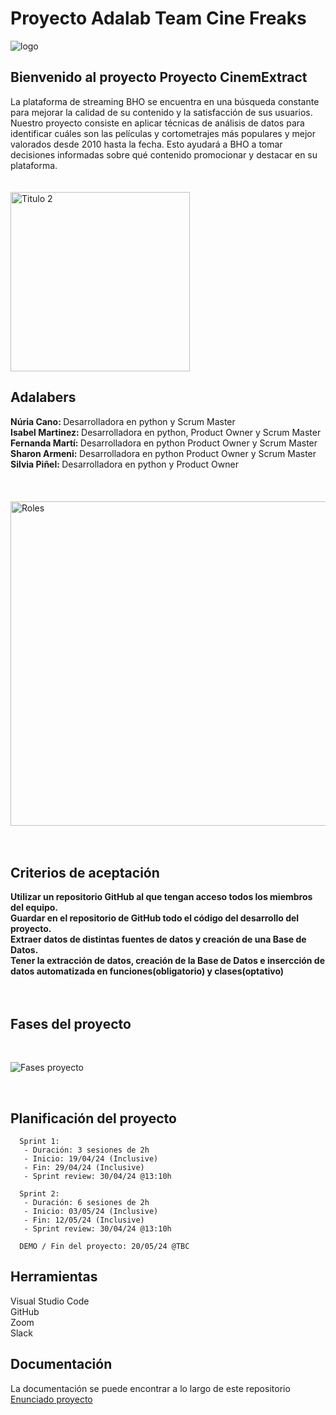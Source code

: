 <h1>Proyecto Adalab Team Cine Freaks</h1>


![logo](https://github.com/fernandaMarti/Proyecto-da-promo-H-modulo-2-team1-cine_freaks/assets/99440874/fa57d795-5213-4648-98fb-852bf3976090)


<h2>Bienvenido al proyecto Proyecto CinemExtract</h2> La plataforma de streaming BHO se encuentra en una búsqueda constante para mejorar la calidad de su contenido y la satisfacción de sus usuarios. Nuestro proyecto consiste en aplicar técnicas de análisis de datos para identificar cuáles son las películas y cortometrajes más populares y mejor valorados desde 2010 hasta la fecha. Esto ayudará a BHO a tomar decisiones informadas sobre qué contenido promocionar y destacar en su plataforma.

</br>
</br>
</br>


<img width="287" alt="Titulo 2" src="https://github.com/fernandaMarti/Proyecto-da-promo-H-modulo-2-team1-cine_freaks/assets/99440874/8b7d3c29-6cd0-4f38-830d-2d2cc4b05787">


<h2>Adalabers</h2>
<b>Núria Cano: </b>Desarrolladora en python y Scrum Master</br>
<b>Isabel Martinez: </b>Desarrolladora en python, Product Owner y Scrum Master</br>
<b>Fernanda Martí: </b>Desarrolladora en python Product Owner y Scrum Master</br>
<b>Sharon Armeni: </b>Desarrolladora en python Product Owner y Scrum Master</br>
<b>Silvia Piñel: </b>Desarrolladora en python y Product Owner</br>
</br>
</br>
</br>

<img width="519" alt="Roles" src="https://github.com/fernandaMarti/Proyecto-da-promo-H-modulo-2-team1-cine_freaks/assets/99440874/ed6c7cb3-152b-414a-aae0-38de7b50ec46">

</br>
</br>
</br>

<h2> Criterios de aceptación</h2>
<b> Utilizar un repositorio GitHub al que tengan acceso todos los miembros del equipo.</b></br>
<b> Guardar en el repositorio de GitHub todo el código del desarrollo del proyecto.</b></br>
<b> Extraer datos de distintas fuentes de datos y creación de una Base de Datos.</b></br>
<b>Tener la extracción de datos, creación de la Base de Datos e insercción de datos automatizada en funciones(obligatorio) y clases(optativo)</b></br>
</br>
</br>

<h2> Fases del proyecto</h2>

</br>

![Fases proyecto](https://github.com/fernandaMarti/Proyecto-da-promo-H-modulo-2-team1-cine_freaks/assets/99440874/c03afdb9-fcb3-4b61-b460-5ff2395579d0)

</br>

<h2> Planificación del proyecto</h2>

      Sprint 1:
       - Duración: 3 sesiones de 2h 
       - Inicio: 19/04/24 (Inclusive)
       - Fin: 29/04/24 (Inclusive)
       - Sprint review: 30/04/24 @13:10h 
 
      Sprint 2:
       - Duración: 6 sesiones de 2h 
       - Inicio: 03/05/24 (Inclusive)
       - Fin: 12/05/24 (Inclusive)
       - Sprint review: 30/04/24 @13:10h

      DEMO / Fin del proyecto: 20/05/24 @TBC

<h2>Herramientas</h2>
Visual Studio Code </br>
GitHub </br>
Zoom</br>
Slack</br>


<h2>Documentación</h1>
La documentación se puede encontrar a lo largo de este repositorio</br>
  <a href=>Enunciado proyecto</a></br>
